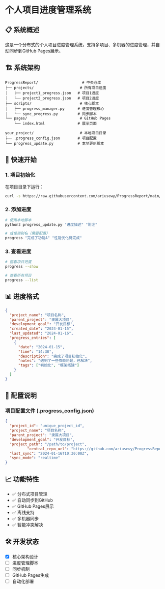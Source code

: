 # 个人项目进度管理系统

## 📋 系统概述

这是一个分布式的个人项目进度管理系统，支持多项目、多机器的进度管理，并自动同步到GitHub Pages展示。

## 🏗️ 系统架构

```
ProgressReport/                    # 中央仓库
├── projects/                     # 所有项目进度
│   ├── project1_progress.json   # 项目1进度
│   └── project2_progress.json   # 项目2进度
├── scripts/                      # 核心脚本
│   ├── progress_manager.py      # 进度管理核心
│   └── sync_progress.py         # 同步脚本
└── pages/                        # GitHub Pages
    └── index.html               # 展示页面

your_project/                     # 本地项目目录
├── .progress_config.json        # 项目配置
└── progress_update.py           # 本地更新脚本
```

## 🚀 快速开始

### 1. 项目初始化

在项目目录下运行：
```bash
curl -s https://raw.githubusercontent.com/ariusewy/ProgressReport/main/scripts/init_project.py | python3 - "项目名称" "大项目" "开发目标"
```

### 2. 添加进度

```bash
# 使用本地脚本
python3 progress_update.py "进度描述" "附注"

# 或使用别名（需要配置）
progress "完成了功能A" "性能优化待完成"
```

### 3. 查看进度

```bash
# 查看项目进度
progress --show

# 查看所有项目
progress --list
```

## 📊 进度格式

```json
{
  "project_name": "项目名称",
  "parent_project": "隶属大项目",
  "development_goal": "开发目标",
  "created_date": "2024-01-15",
  "last_updated": "2024-01-16",
  "progress_entries": [
    {
      "date": "2024-01-15",
      "time": "14:30",
      "description": "完成了项目初始化",
      "notes": "遇到了一些依赖问题，已解决",
      "tags": ["初始化", "框架搭建"]
    }
  ]
}
```

## 🔧 配置说明

### 项目配置文件 (.progress_config.json)
```json
{
  "project_id": "unique_project_id",
  "project_name": "项目名称",
  "parent_project": "隶属大项目",
  "development_goal": "开发目标",
  "project_path": "/path/to/project",
          "central_repo_url": "https://github.com/ariusewy/ProgressReport",
  "last_sync": "2024-01-16T10:30:00Z",
  "sync_mode": "realtime"
}
```

## 📈 功能特性

- ✅ 分布式项目管理
- ✅ 自动同步到GitHub
- ✅ GitHub Pages展示
- ✅ 离线支持
- ✅ 多机器同步
- ✅ 智能冲突解决

## 🛠️ 开发状态

- [x] 核心架构设计
- [ ] 进度管理脚本
- [ ] 同步机制
- [ ] GitHub Pages生成
- [ ] 自动化部署
